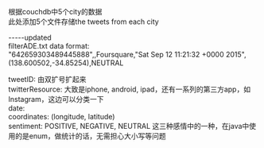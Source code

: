 根据couchdb中5个city的数据</br>
此处添加5个文件存储the tweets from each city</br>

-----updated </br>
filterADE.txt data format:</br>
"642659303489445888",,Foursquare,"Sat Sep 12 11:21:32 +0000 2015",(138.600502,-34.85254),NEUTRAL</br>

tweetID: 由双扩号扩起来</br>
twitterResource: 大致是iphone, android, ipad，还有一系列的第三方app，如Instagram，这边可以分类一下</br>
date: </br>
coordinates: (longitude, latitude)</br>
sentiment: POSITIVE, NEGATIVE, NEUTRAL 这三种感情中的一种，在java中使用的是enum，做统计的话，无需担心大小写等问题</br>
